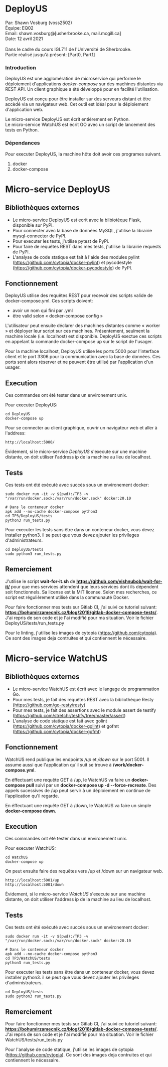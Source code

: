 # DeployUS
Par: Shawn Vosburg (voss2502)  
Équipe: EQ02  
Email: shawn.vosburg@[usherbrooke.ca, mail.mcgill.ca]  
Date: 12 avril 2021  
<br>
Dans le cadre du cours IGL711 de l'Université de Sherbrooke.  
Partie réalisé jusqu'à présent: [Part0, Part1]

### Introduction
DeployUS est une agglomération de microservice qui performe le déploiement
d'applications *docker-compose* sur des machines distantes via REST API. Un client
graphique a été développé pour en facilité l'utilisation.   

DeployUS est conçu pour être installer sur des serveurs distant et être accèdé 
via un navigateur web. Cet outil est idéal pour le déploiement d'application web.

Le micro-service DeployUS est écrit entièrement en Python.  
Le micro-service WatchUS est écrit GO avec un script de lancement des tests en Python.  


### Dépendances
Pour executer DeployUS, la machine hôte doit avoir ces programes suivant.
1. docker
2. docker-compose

# Micro-service DeployUS

## Bibliothèques externes
* Le micro-service DeployUS est ecrit avec la bilbiotèque Flask, disponible sur PyPI.
* Pour connecter avec la base de données MySQL, j'utilise la librairie mysql-connector de PyPI.
* Pour executer les tests, j'utilise pytest de PyPi.
* Pour faire de requêtes REST dans mes tests, j'utilise la librairie requests de PyPI.
* L'analyse de code statique est fait à l'aide des modules pylint (https://github.com/cytopia/docker-pylint) et pycodestyle (https://github.com/cytopia/docker-pycodestyle) de PyPI.

## Fonctionnement
DeployUS utilise des requêtes REST pour recevoir des scripts valide de docker-compose.yml.
Ces scripts doivent:
* avoir un nom qui fini par .yml
* être valid selon « docker-compose config »

L'utilisateur peut ensuite déclarer des machines distantes comme « worker » et 
déployer leur script sur ces machines. Présentement, seulment la machine locale
(i.e. localhost) est disponible. DeployUS exectue ces scripts en appelant la commande
docker-compose up sur le script de l'usager.

Pour la machine localhost, DeployUS utilise les ports 5000 pour l'interface
client et le port 3306 pour la communication avec la base de données. Ces ports sont
alors réserver et ne peuvent être utilisé par l'application d'un usager.

## Execution
Ces commandes ont été tester dans un environement unix. 

Pour executer DeployUS:
```
cd DeployUS
docker-compose up
```

Pour se connecter au client graphique, ouvrir un navigateur web et aller à l'address:
```
http://localhost:5000/
```

Évidement, si le micro-service *DeployUS* s'execute sur une machine distante, on doit
utiliser l'address ip de la machine au lieu de localhost. 

## Tests
Ces tests ont été exécuté avec succès sous un environement docker:
```
sudo docker run -it -v $(pwd):/TP3 -v "/var/run/docker.sock:/var/run/docker.sock" docker:20.10

# Dans le conteneur docker
apk add --no-cache docker-compose python3
cd TP3/DeployUS/tests
python3 run_tests.py
```

Pour executer les tests sans être dans un conteneur docker, vous devez installer python3. il se peut que vous devez 
ajouter les privileges d'administrateurs.
```
cd DeployUS/tests
sudo python3 run_tests.py
```

## Remerciement
J'utilise le script **wait-for-it.sh** de **https://github.com/vishnubob/wait-for-it/** pour que mes services
attendent que leurs services dont ils dépendent soit fonctionnels. Sa license est la MIT license. Selon mes 
recherches, ce script est régulièrement utilisé dans la communauté Docker. 

Pour faire fonctionner mes tests sur Gitlab CI, j'ai suivi ce tutoriel suivant:  
**https://bohumirzamecnik.cz/blog/2018/gitlab-docker-compose-tests/**.  
J'ai repris de son code et je l'ai modifié pour ma situation. Voir le fichier 
DeployUS/tests/run_tests.py

Pour le linting, j'utilise les images de cytopia (https://github.com/cytopia). Ce sont des images deja contruites
et qui contiennent le nécessaire.

# Micro-service WatchUS

## Bibliothèques externes
* Le micro-service WatchUS est écrit avec le langage de programmation Go. 
* Pour mes tests, je fait des requêtes REST avec la bibliothèque Resty (https://github.com/go-resty/resty)
* Pour mes tests, je fait des assertions avec le module assert de testify (https://github.com/stretchr/testify/tree/master/assert)
* L'analyse de code statique est fait avec golint (https://github.com/cytopia/docker-golint) et gofmt (https://github.com/cytopia/docker-gofmt)

## Fonctionnement
WatchUS rend publique les endpoints */up* et */down* sur le port 5001. Il assume 
aussi que l'application qu'il suit se trouve à **/work/docker-compose.yml**.

En éffectuant une requête GET à /up, le WatchUS va faire un **docker-compose pull** suivi par 
un **docker-compose up -d --force-recreate**. Des appels sucessives de /up peut servir à un déploiement 
en continue de l'application qu'il regarde.

En éffectuant une requête GET à /down, le WatchUS va faire un simple **docker-compose down**.

## Execution
Ces commandes ont été tester dans un environement unix. 

Pour executer WatchUS:
```
cd WatchUS
docker-compose up
```
On peut ensuite faire des requêtes vers /up et /down sur un navigateur web.
```
http://localhost:5001/up
http://localhost:5001/down

```
Évidement, si le micro-service *WatchUS* s'execute sur une machine distante, on doit
utiliser l'address ip de la machine au lieu de localhost. 

## Tests
Ces tests ont été exécuté avec succès sous un environement docker:
```
sudo docker run -it -v $(pwd):/TP3 -v "/var/run/docker.sock:/var/run/docker.sock" docker:20.10

# Dans le conteneur docker
apk add --no-cache docker-compose python3
cd TP3/WatchUS/tests
python3 run_tests.py
```

Pour executer les tests sans être dans un conteneur docker, vous devez installer python3. il se peut que vous devez 
ajouter les privileges d'administrateurs.
```
cd DeployUS/tests
sudo python3 run_tests.py
```

## Remerciement

Pour faire fonctionner mes tests sur Gitlab CI, j'ai suivi ce tutoriel suivant:  
**https://bohumirzamecnik.cz/blog/2018/gitlab-docker-compose-tests/**.  
J'ai repris de son code et je l'ai modifié pour ma situation. Voir le fichier 
WatchUS/tests/run_tests.py

Pour l'analyse de code statique, j'utilise les images de cytopia (https://github.com/cytopia). Ce sont des images deja contruites
et qui contiennent le nécessaire.

